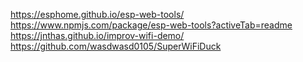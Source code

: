 https://esphome.github.io/esp-web-tools/
https://www.npmjs.com/package/esp-web-tools?activeTab=readme
https://jnthas.github.io/improv-wifi-demo/
https://github.com/wasdwasd0105/SuperWiFiDuck